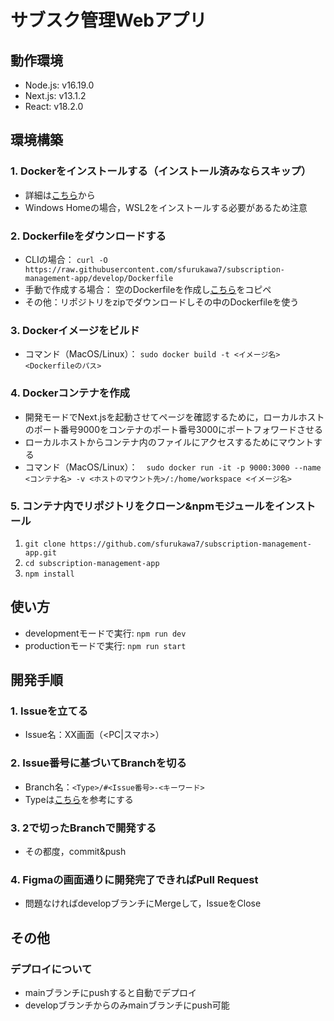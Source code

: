 # サブスク管理Webアプリ

## 動作環境

- Node.js: v16.19.0
- Next.js: v13.1.2
- React: v18.2.0

## 環境構築

### 1. Dockerをインストールする（インストール済みならスキップ）

- 詳細は[こちら](https://docs.docker.jp/engine/installation/)から
- Windows Homeの場合，WSL2をインストールする必要があるため注意

### 2. Dockerfileをダウンロードする

- CLIの場合： `curl -O https://raw.githubusercontent.com/sfurukawa7/subscription-management-app/develop/Dockerfile`
- 手動で作成する場合： 空のDockerfileを作成し[こちら](https://raw.githubusercontent.com/sfurukawa7/subscription-management-app/develop/Dockerfile)をコピペ
- その他：リポジトリをzipでダウンロードしその中のDockerfileを使う

### 3. Dockerイメージをビルド

- コマンド（MacOS/Linux）： `sudo docker build -t <イメージ名> <Dockerfileのパス>`

### 4. Dockerコンテナを作成

- 開発モードでNext.jsを起動させてページを確認するために，ローカルホストのポート番号9000をコンテナのポート番号3000にポートフォワードさせる
- ローカルホストからコンテナ内のファイルにアクセスするためにマウントする
- コマンド（MacOS/Linux）：　`sudo docker run -it -p 9000:3000 --name <コンテナ名> -v <ホストのマウント先>/:/home/workspace <イメージ名>`

### 5. コンテナ内でリポジトリをクローン&npmモジュールをインストール

1. `git clone https://github.com/sfurukawa7/subscription-management-app.git`
2. `cd subscription-management-app`
3. `npm install`

## 使い方

- developmentモードで実行: `npm run dev`
- productionモードで実行: `npm run start`

## 開発手順

### 1. Issueを立てる
- Issue名：XX画面（<PC|スマホ>）

### 2. Issue番号に基づいてBranchを切る
- Branch名：`<Type>/#<Issue番号>-<キーワード>`
- Typeは[こちら](https://gist.github.com/seunggabi/87f8c722d35cd07deb3f649d45a31082)を参考にする

### 3. 2で切ったBranchで開発する
- その都度，commit&push

### 4. Figmaの画面通りに開発完了できればPull Request
- 問題なければdevelopブランチにMergeして，IssueをClose

## その他

### デプロイについて

- mainブランチにpushすると自動でデプロイ
- developブランチからのみmainブランチにpush可能
